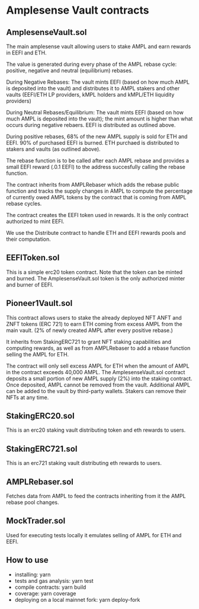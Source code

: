 # Amplesense Vault contracts

## AmplesenseVault.sol
The main amplesense vault allowing users to stake AMPL and earn rewards in EEFI and ETH.

The value is generated during every phase of the AMPL rebase cycle: positive, negative and neutral (equilibrium) rebases. 

During Negative Rebases: The vault mints EEFI (based on how much AMPL is deposited into the vault) and distributes it to AMPL stakers and other vaults (EEFI/ETH LP providers, kMPL holders and kMPL/ETH liquidity providers)

During Neutral Rebases/Equilibrium: The vault mints EEFI (based on how much AMPL is deposited into the vault); the mint amount is higher than what occurs during negative rebaers. EEFI is distributed as outlined above. 

During positive rebases, 68% of the new AMPL supply is sold for ETH and EEFI. 90% of purchased EEFI is burned. ETH purchaed is distributed to stakers and vaults (as outlined above).  

The rebase function is to be called after each AMPL rebase and provides a small EEFI reward (.0.1 EEFI) to the address succesfully calling the rebase function. 

The contract inherits from AMPLRebaser which adds the rebase public function and tracks the supply changes in AMPL to compute the percentage of currently owed AMPL tokens by the contract that is coming from AMPL rebase cycles.

The contract creates the EEFI token used in rewards. It is the only contract authorized to mint EEFI. 

We use the Distribute contract to handle ETH and EEFI rewards pools and their computation.

## EEFIToken.sol

This is a simple erc20 token contract. Note that the token can be minted and burned. The AmplesenseVault.sol token is the only authorized minter and burner of EEFI. 

## Pioneer1Vault.sol

This contract allows users to stake the already deployed NFT ANFT and ZNFT tokens (ERC 721) to earn ETH coming from excess AMPL from the main vault. (2% of newly created AMPL after every positive rebase.)

It inherits from StakingERC721 to grant NFT staking capabilities and computing rewards, as well as from AMPLRebaser to add a rebase function selling the AMPL for ETH.

The contract will only sell excess AMPL for ETH when the amount of AMPL in the contract exceeds 40,000 AMPL. The AmplesenseVault.sol contract deposits a small portion of new AMPL supply (2%) into the staking contract. Once deposited, AMPL cannot be removed from the vault. Additional AMPL can be added to the vault by third-party wallets. Stakers can remove their NFTs at any time. 

## StakingERC20.sol

This is an erc20 staking vault distributing token and eth rewards to users.

## StakingERC721.sol

This is an erc721 staking vault distributing eth rewards to users.

## AMPLRebaser.sol

Fetches data from AMPL to feed the contracts inheriting from it the AMPL rebase pool changes. 

## MockTrader.sol

Used for executing tests locally it emulates selling of AMPL for ETH and EEFI.

## How to use

- installing: yarn
- tests and gas analysis: yarn test
- compile contracts: yarn build
- coverage: yarn coverage
- deploying on a local mainnet fork: yarn deploy-fork
